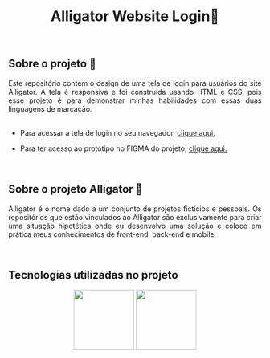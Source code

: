 <h1 align="center"> Alligator Website Login🐊 </h1>

<br />

<h2> Sobre o projeto 📖</h2>
<p align="justify">
    Este repositório contém o design de uma tela de login para usuários do site Alligator. A tela é responsiva e foi
    construída usando HTML e CSS, pois esse projeto é para demonstrar minhas habilidades com essas duas linguagens de
    marcação.
    <br />
    <br />

* Para acessar a tela de login no seu navegador, <a href="https://jams35.github.io/Alligator-Website-Login/">clique aqui.</a>

* Para ter acesso ao protótipo no FIGMA do projeto, <a href="https://www.figma.com/file/cGGDPAQtWeXUCXSK8SQHXy/Login-alligator?node-id=0%3A1&t=zvW4eLZdM7qlU9Hq-1">clique aqui.</a>
</p>

<br />

<h2>Sobre o projeto Alligator 🐊 </h2>
<p align="justify">
    Alligator é o nome dado a um conjunto de projetos fictícios e pessoais. Os repositórios que estão vinculados ao
    Alligator são exclusivamente para criar uma situação hipotética onde eu desenvolvo uma solução e coloco em prática
    meus conhecimentos de front-end, back-end e mobile.
</p>
<br />
<h2>Tecnologias utilizadas no projeto</h2>
<div align="center">
    <figure>
        <img height="120rem"
            src="https://cdn.jsdelivr.net/gh/devicons/devicon/icons/html5/html5-original-wordmark.svg" />
        <img height="120rem" src="https://cdn.jsdelivr.net/gh/devicons/devicon/icons/css3/css3-original-wordmark.svg" />
    </figure>
</div>
